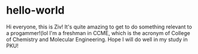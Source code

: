 # hello-world

Hi everyone, this is Ziv!
It's quite amazing to get to do something relevant to a progammer!(lol
I'm a freshman in CCME, which is the acronym of College of Chemistry and Molecular Engineering.
Hope I will do well in my study in PKU!
